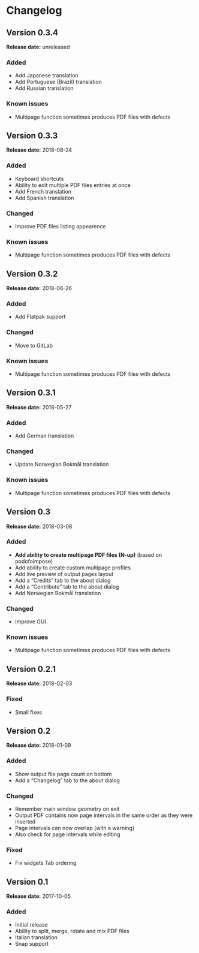 <h1>Changelog</h1>

<h2>Version 0.3.4</h2>

<p><strong>Release date:</strong> unreleased</p>

<h3>Added</h3>

<ul>
<li>Add Japanese translation</li>
<li>Add Portuguese (Brazil) translation</li>
<li>Add Russian translation</li>
</ul>

<h3>Known issues</h3>

<ul>
<li>Multipage function sometimes produces PDF files with defects</li>
</ul>

<h2>Version 0.3.3</h2>

<p><strong>Release date:</strong> 2018-08-24</p>

<h3>Added</h3>

<ul>
<li>Keyboard shortcuts</li>
<li>Ability to edit multiple PDF files entries at once</li>
<li>Add French translation</li>
<li>Add Spanish translation</li>
</ul>

<h3>Changed</h3>

<ul>
<li>Improve PDF files listing appearence</li>
</ul>

<h3>Known issues</h3>

<ul>
<li>Multipage function sometimes produces PDF files with defects</li>
</ul>

<h2>Version 0.3.2</h2>

<p><strong>Release date:</strong> 2018-06-26</p>

<h3>Added</h3>

<ul>
<li>Add Flatpak support</li>
</ul>

<h3>Changed</h3>

<ul>
<li>Move to GitLab</li>
</ul>

<h3>Known issues</h3>

<ul>
<li>Multipage function sometimes produces PDF files with defects</li>
</ul>

<h2>Version 0.3.1</h2>

<p><strong>Release date:</strong> 2018-05-27</p>

<h3>Added</h3>

<ul>
<li>Add German translation</li>
</ul>

<h3>Changed</h3>

<ul>
<li>Update Norwegian Bokmål translation</li>
</ul>

<h3>Known issues</h3>

<ul>
<li>Multipage function sometimes produces PDF files with defects</li>
</ul>

<h2>Version 0.3</h2>

<p><strong>Release date:</strong> 2018-03-08</p>

<h3>Added</h3>

<ul>
<li><strong>Add ability to create multipage PDF files (N-up)</strong> (based on podofoimpose)</li>
<li>Add ability to create custom multipage profiles</li>
<li>Add live preview of output pages layout</li>
<li>Add a &ldquo;Credits&rdquo; tab to the about dialog</li>
<li>Add a &ldquo;Contribute&rdquo; tab to the about dialog</li>
<li>Add Norwegian Bokmål translation</li>
</ul>

<h3>Changed</h3>

<ul>
<li>Improve GUI</li>
</ul>

<h3>Known issues</h3>

<ul>
<li>Multipage function sometimes produces PDF files with defects</li>
</ul>

<h2>Version 0.2.1</h2>

<p><strong>Release date:</strong> 2018-02-03</p>

<h3>Fixed</h3>

<ul>
<li>Small fixes</li>
</ul>

<h2>Version 0.2</h2>

<p><strong>Release date:</strong> 2018-01-09</p>

<h3>Added</h3>

<ul>
<li>Show output file page count on bottom</li>
<li>Add a &ldquo;Changelog&rdquo; tab to the about dialog</li>
</ul>

<h3>Changed</h3>

<ul>
<li>Remember main window geometry on exit</li>
<li>Output PDF contains now page intervals in the same order as they were inserted</li>
<li>Page intervals can now overlap (with a warning)</li>
<li>Also check for page intervals while editing</li>
</ul>

<h3>Fixed</h3>

<ul>
<li>Fix widgets Tab ordering</li>
</ul>

<h2>Version 0.1</h2>

<p><strong>Release date:</strong> 2017-10-05</p>

<h3>Added</h3>

<ul>
<li>Initial release</li>
<li>Ability to split, merge, rotate and mix PDF files</li>
<li>Italian translation</li>
<li>Snap support</li>
</ul>
